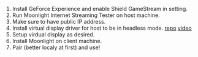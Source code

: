 1. Install GeForce Experience and enable Shield GameStream in setting.
2. Run Moonlight Internet Streaming Tester on host machine.
3. Make sure to have public IP address.
4. Install virtual display driver for host to be in headless mode. [repo](https://github.com/itsmikethetech/Virtual-Display-Driver) [video](https://www.youtube.com/watch?v=byfBWDnToYk)
5. Setup virdual display as desired.
6. Install Moonlight on client machine.
7. Pair (better localy at first) and use!
